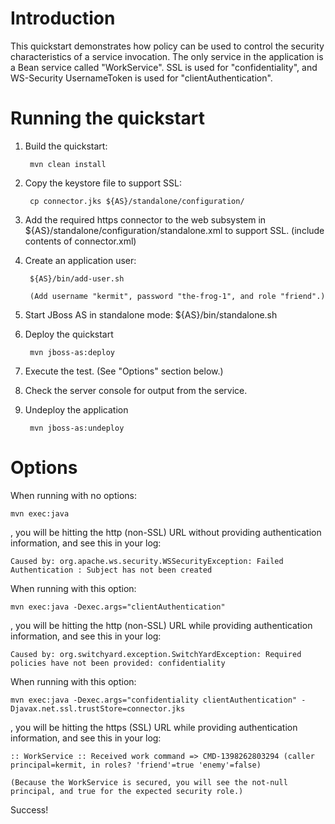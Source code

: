 Introduction
============
This quickstart demonstrates how policy can be used to control the security characteristics of a
service invocation.  The only service in the application is a Bean service called "WorkService".
SSL is used for "confidentiality", and WS-Security UsernameToken is used for "clientAuthentication".


Running the quickstart
======================

1. Build the quickstart:

        mvn clean install

2. Copy the keystore file to support SSL:

        cp connector.jks ${AS}/standalone/configuration/

3. Add the required https connector to the web subsystem in ${AS}/standalone/configuration/standalone.xml to support SSL. (include contents of connector.xml)

4. Create an application user:

        ${AS}/bin/add-user.sh

        (Add username "kermit", password "the-frog-1", and role "friend".)

5. Start JBoss AS in standalone mode:
        ${AS}/bin/standalone.sh

6. Deploy the quickstart

        mvn jboss-as:deploy

7. Execute the test. (See "Options" section below.)

8. Check the server console for output from the service.

9. Undeploy the application

        mvn jboss-as:undeploy


Options
=======

When running with no options:

    mvn exec:java

, you will be hitting the http (non-SSL) URL without providing authentication information, and see this in your log:

    Caused by: org.apache.ws.security.WSSecurityException: Failed Authentication : Subject has not been created

When running with this option:

    mvn exec:java -Dexec.args="clientAuthentication"

, you will be hitting the http (non-SSL) URL while providing authentication information, and see this in your log:

    Caused by: org.switchyard.exception.SwitchYardException: Required policies have not been provided: confidentiality

When running with this option:

    mvn exec:java -Dexec.args="confidentiality clientAuthentication" -Djavax.net.ssl.trustStore=connector.jks

, you will be hitting the https (SSL) URL while providing authentication information, and see this in your log:

    :: WorkService :: Received work command => CMD-1398262803294 (caller principal=kermit, in roles? 'friend'=true 'enemy'=false)

    (Because the WorkService is secured, you will see the not-null principal, and true for the expected security role.)

Success!
